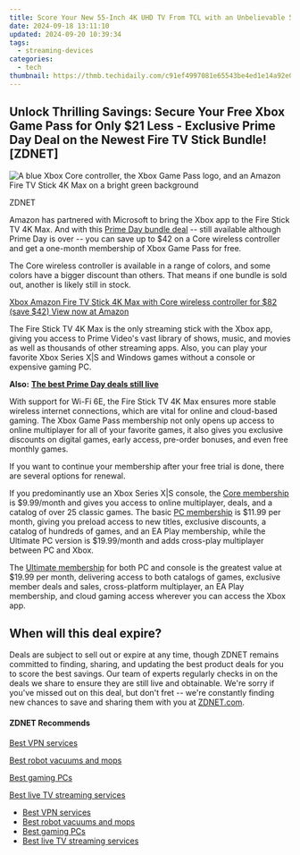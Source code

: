 ```yaml
---
title: Score Your New 55-Inch 4K UHD TV From TCL with an Unbelievable 55%% Off Before the Big Event! | ZDNET
date: 2024-09-18 13:11:10
updated: 2024-09-20 10:39:34
tags:
  - streaming-devices
categories:
  - tech
thumbnail: https://thmb.techidaily.com/c91ef4997081e65543be4ed1e14a92e0b1b11ea3fa4aac3ca09a237127556c70.png
---
```


## Unlock Thrilling Savings: Secure Your Free Xbox Game Pass for Only $21 Less - Exclusive Prime Day Deal on the Newest Fire TV Stick Bundle![ZDNET]

![A blue Xbox Core controller, the Xbox Game Pass logo, and an Amazon Fire TV Stick 4K Max on a bright green background](https://www.zdnet.com/a/img/resize/f6d91e3be39b0f56e005bed930f704f6e1ad4cb8/2024/07/17/c4d6416e-ff25-4a01-96e1-4c4a1bd62e34/fire-tv-stick-bundle.jpg?auto=webp&width=1280)

ZDNET

Amazon has partnered with Microsoft to bring the Xbox app to the Fire Stick TV 4K Max. And with this [Prime Day bundle deal](https://buy.geni.us/Proxy.ashx?TSID=368250&GR%5FURL=https%3A%2F%2Fwww.amazon.com%2FAmazon-Stick-Wireless-Controller-Bundle-Members%2Fdp%2FB0D89GSZ7N%3Fth%3D1%26tag%3Dzd-buy-button-20%26ascsubtag%3D%5F%5FCOM%5FCLICK%5FID%5F%5F%7Ccc4df19b-3f4b-4fcb-b007-367f321b4f0f%7Cdtp&dtb=1) \-- still available although Prime Day is over -- you can save up to $42 on a Core wireless controller and get a one-month membership of Xbox Game Pass for free. 

The Core wireless controller is available in a range of colors, and some colors have a bigger discount than others. That means if one bundle is sold out, another is likely still in stock.

[Xbox Amazon Fire TV Stick 4K Max with Core wireless controller for $82 (save $42) View now at Amazon](https://buy.geni.us/Proxy.ashx?TSID=368250&GR%5FURL=https%3A%2F%2Fwww.amazon.com%2FAmazon-Stick-Wireless-Controller-Bundle-Members%2Fdp%2FB0D89GSZ7N%3Fth%3D1%26tag%3Dzd-buy-button-20%26ascsubtag%3D%5F%5FCOM%5FCLICK%5FID%5F%5F%7Ccc4df19b-3f4b-4fcb-b007-367f321b4f0f%7Cdtp&dtb=1)

The Fire Stick TV 4K Max is the only streaming stick with the Xbox app, giving you access to Prime Video's vast library of shows, music, and movies as well as thousands of other streaming apps. Also, you can play your favorite Xbox Series X|S and Windows games without a console or expensive gaming PC. 

**Also:** [**The best Prime Day deals still live**](https://www.zdnet.com/article/best-amazon-prime-day-deals-live-2024-07-17/)

With support for Wi-Fi 6E, the Fire Stick TV 4K Max ensures more stable wireless internet connections, which are vital for online and cloud-based gaming. The Xbox Game Pass membership not only opens up access to online multiplayer for all of your favorite games, it also gives you exclusive discounts on digital games, early access, pre-order bonuses, and even free monthly games.

If you want to continue your membership after your free trial is done, there are several options for renewal. 

If you predominantly use an Xbox Series X|S console, the [Core membership](https://www.xbox.com/en-US/xbox-game-pass#join) is $9.99/month and gives you access to online multiplayer, deals, and a catalog of over 25 classic games. The basic [PC membership](https://www.xbox.com/en-US/xbox-game-pass#join) is $11.99 per month, giving you preload access to new titles, exclusive discounts, a catalog of hundreds of games, and an EA Play membership, while the Ultimate PC version is $19.99/month and adds cross-play multiplayer between PC and Xbox.

The [Ultimate membership](https://www.xbox.com/en-US/xbox-game-pass#join) for both PC and console is the greatest value at $19.99 per month, delivering access to both catalogs of games, exclusive member deals and sales, cross-platform multiplayer, an EA Play membership, and cloud gaming access wherever you can access the Xbox app.

## When will this deal expire?

Deals are subject to sell out or expire at any time, though ZDNET remains committed to finding, sharing, and updating the best product deals for you to score the best savings. Our team of experts regularly checks in on the deals we share to ensure they are still live and obtainable. We're sorry if you've missed out on this deal, but don't fret -- we're constantly finding new chances to save and sharing them with you at [ZDNET.com](https://www.zdnet.com/). 

#### **ZDNET** Recommends

[Best VPN services](https://www.zdnet.com/article/best-vpn/ "Best VPN services")

[Best robot vacuums and mops](https://www.zdnet.com/article/best-robot-vacuum-mop/ "Best robot vacuums and mops")

[Best gaming PCs](https://www.zdnet.com/article/best-gaming-pc/ "Best gaming PCs")

[Best live TV streaming services](https://www.zdnet.com/article/best-live-tv-streaming-service/ "Best live TV streaming services")

* [Best VPN services](https://www.zdnet.com/article/best-vpn/ "Best VPN services")
* [Best robot vacuums and mops](https://www.zdnet.com/article/best-robot-vacuum-mop/ "Best robot vacuums and mops")
* [Best gaming PCs](https://www.zdnet.com/article/best-gaming-pc/ "Best gaming PCs")
* [Best live TV streaming services](https://www.zdnet.com/article/best-live-tv-streaming-service/ "Best live TV streaming services")

<ins class="adsbygoogle"
     style="display:block"
     data-ad-format="autorelaxed"
     data-ad-client="ca-pub-7571918770474297"
     data-ad-slot="1223367746"></ins>



<ins class="adsbygoogle"
     style="display:block"
     data-ad-client="ca-pub-7571918770474297"
     data-ad-slot="8358498916"
     data-ad-format="auto"
     data-full-width-responsive="true"></ins>
